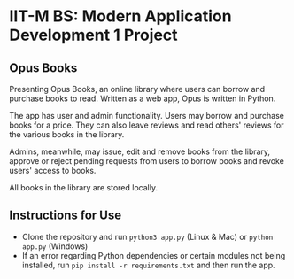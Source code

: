 # IIT-M BS: Modern Application Development 1 Project

## Opus Books
Presenting Opus Books, an online library where users can borrow and purchase books to read. Written as a web app, Opus is written in Python.

The app has user and admin functionality. Users may borrow and purchase books for a price. They can also leave reviews and read others' reviews for the various books in the library.

Admins, meanwhile, may issue, edit and remove books from the library, approve or reject pending requests from users to borrow books and revoke users' access to books.

All books in the library are stored locally.

## Instructions for Use
- Clone the repository and run `python3 app.py` (Linux & Mac) or `python app.py` (Windows)
- If an error regarding Python dependencies or certain modules not being installed, run `pip install -r requirements.txt` and then run the app.

